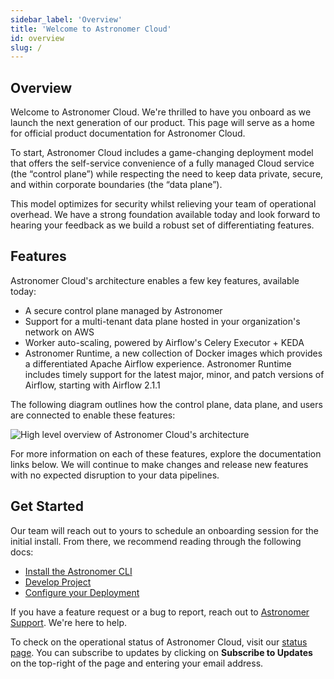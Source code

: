 ```yaml
---
sidebar_label: 'Overview'
title: 'Welcome to Astronomer Cloud'
id: overview
slug: /
---
```


## Overview

Welcome to Astronomer Cloud. We're thrilled to have you onboard as we launch the next generation of our product. This page will serve as a home for official product documentation for Astronomer Cloud.

To start, Astronomer Cloud includes a game-changing deployment model that offers the self-service convenience of a fully managed Cloud service (the “control plane”) while respecting the need to keep data private, secure, and within corporate boundaries (the “data plane”).

This model optimizes for security whilst relieving your team of operational overhead. We have a strong foundation available today and look forward to hearing your feedback as we build a robust set of differentiating features.

## Features

Astronomer Cloud's architecture enables a few key features, available today:

- A secure control plane managed by Astronomer
- Support for a multi-tenant data plane hosted in your organization's network on AWS
- Worker auto-scaling, powered by Airflow's Celery Executor + KEDA
- Astronomer Runtime, a new collection of Docker images which provides a differentiated Apache Airflow experience. Astronomer Runtime includes timely support for the latest major, minor, and patch versions of Airflow, starting with Airflow 2.1.1

The following diagram outlines how the control plane, data plane, and users are connected to enable these features:

<div class="text--center">
  <img src="/img/docs/architecture-overview.png" alt="High level overview of Astronomer Cloud's architecture" />
</div>

For more information on each of these features, explore the documentation links below. We will continue to make changes and release new features with no expected disruption to your data pipelines.

## Get Started

Our team will reach out to yours to schedule an onboarding session for the initial install. From there, we recommend reading through the following docs:

- [Install the Astronomer CLI](install-cli)
- [Develop Project](develop-project)
- [Configure your Deployment](configure-deployment)

If you have a feature request or a bug to report, reach out to [Astronomer Support](https://support.astronomer.io). We're here to help.

To check on the operational status of Astronomer Cloud, visit our [status page](https://cloud-status.astronomer.io). You can subscribe to updates by clicking on **Subscribe to Updates** on the top-right of the page and entering your email address.
